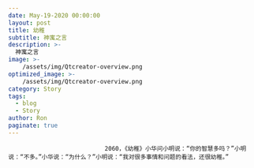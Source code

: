 ```yaml
---
date: May-19-2020 00:00:00
layout: post
title: 幼稚
subtitle: 神寓之言
description: >-
  神寓之言
image: >-
    /assets/img/Qtcreator-overview.png
optimized_image: >-
    /assets/img/Qtcreator-overview.png
category: Story
tags:
  - blog
  - Story
author: Ron
paginate: true
---
```


							　　2060，《幼稚》小华问小明说：“你的智慧多吗？”小明说：“不多。”小华说：“为什么？”小明说：“我对很多事情和问题的看法，还很幼稚。”
							
							
						